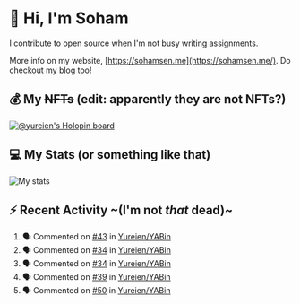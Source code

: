 # 👋 Hi, I'm Soham

I contribute to open source when I'm not busy writing assignments.

More info on my website, [https://sohamsen.me](https://sohamsen.me/). Do checkout my [blog](https://blog.sohamsen.me/) too!

## 💰 My ~~NFTs~~ (edit: apparently they are not NFTs?)

[![@yureien's Holopin board](https://holopin.io/api/user/board?user=yureien)](https://holopin.io/@yureien)

## 💻 My Stats (or something like that)

![My stats](https://github-readme-stats.vercel.app/api?username=Yureien&count_private=true&show_icons=true&theme=dracula)

## ⚡️ Recent Activity ~(I'm not _that_ dead)~

<!--START_SECTION:activity-->
1. 🗣 Commented on [#43](https://github.com/Yureien/YABin/issues/43#issuecomment-2096181143) in [Yureien/YABin](https://github.com/Yureien/YABin)
2. 🗣 Commented on [#34](https://github.com/Yureien/YABin/issues/34#issuecomment-2096059547) in [Yureien/YABin](https://github.com/Yureien/YABin)
3. 🗣 Commented on [#34](https://github.com/Yureien/YABin/issues/34#issuecomment-2096057552) in [Yureien/YABin](https://github.com/Yureien/YABin)
4. 🗣 Commented on [#39](https://github.com/Yureien/YABin/issues/39#issuecomment-2096056168) in [Yureien/YABin](https://github.com/Yureien/YABin)
5. 🗣 Commented on [#50](https://github.com/Yureien/YABin/issues/50#issuecomment-2096053927) in [Yureien/YABin](https://github.com/Yureien/YABin)
<!--END_SECTION:activity-->
